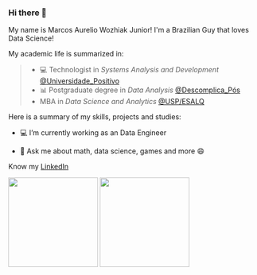 ### Hi there 👋

My name is Marcos Aurelio Wozhiak Junior!
I'm a Brazilian Guy that loves Data Science!

My academic life is summarized in:
 > - 💻 Technologist in *Systems Analysis and Development* [@Universidade_Positivo](https://www.up.edu.br/)
 > - 📊 Postgraduate degree in *Data Analysis* [@Descomplica_Pós](https://descomplica.com.br/pos-graduacao/)
 > - MBA in *Data Science and Analytics* [@USP/ESALQ](https://mbauspesalq.com/)

Here is a summary of my skills, projects and studies:

- 💻 I’m currently working as an Data Engineer
    
- 💬 Ask me about math, data science, games and more 😄

Know my [LinkedIn](https://www.linkedin.com/in/aureliowozhiak/)


<img height="180em" src="https://github-readme-stats.vercel.app/api?username=aureliowozhiak&show_icons=true&theme=dark&include_all_commits=true&count_private=true"/>  <img height="180em" src="https://github-readme-stats.vercel.app/api/top-langs/?username=aureliowozhiak&layout=compact&langs_count=7&theme=dark"/>
</div>
